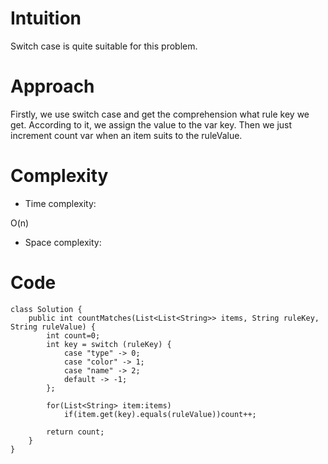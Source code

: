 # Intuition
<!-- Describe your first thoughts on how to solve this problem. -->
Switch case is quite suitable for this problem.
# Approach
<!-- Describe your approach to solving the problem. -->
Firstly, we use switch case and get the comprehension what rule key we get. According to it, we assign the value to the var key. Then we just increment count var when an item suits to the ruleValue. 
# Complexity
- Time complexity:
<!-- Add your time complexity here, e.g. $$O(n)$$ -->
O(n)
- Space complexity:
<!-- Add your space complexity here, e.g. $$O(n)$$ -->

# Code
```
class Solution {
    public int countMatches(List<List<String>> items, String ruleKey, String ruleValue) {
        int count=0;
        int key = switch (ruleKey) {
            case "type" -> 0;
            case "color" -> 1;
            case "name" -> 2;
            default -> -1;
        };

        for(List<String> item:items)
            if(item.get(key).equals(ruleValue))count++;

        return count;
    }
}
```